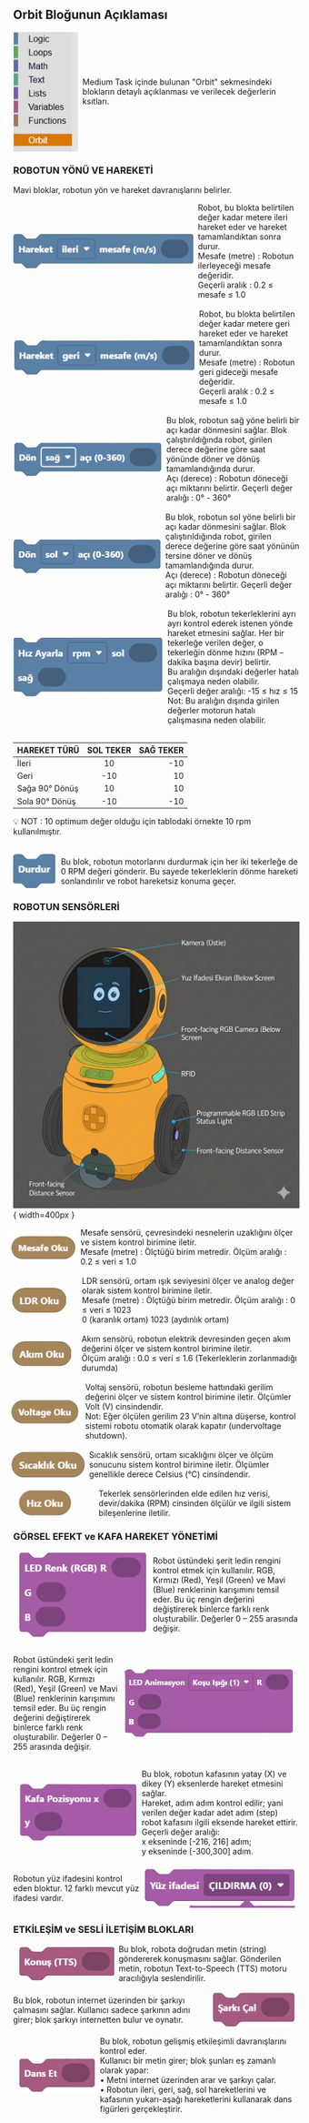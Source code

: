 ## Orbit Bloğunun Açıklaması

<div style="display: flex; align-items: center;">
  <img src="/medium_task_folder/assets/orbit.png" alt="İleri Hareket" style="height: 210px; margin-right: 8px;">
  <span>Medium Task içinde bulunan "Orbit" sekmesindeki blokların detaylı açıklanması ve verilecek değerlerin ksıtları.
  </span>
</div>




### ROBOTUN YÖNÜ VE HAREKETİ
Mavi bloklar, robotun yön ve hareket davranışlarını belirler.


<div style="display: flex; align-items: center;">
  <img src="/medium_task_folder/assets/ileri.png" alt="İleri Hareket" style="height: 60px; margin-right: 8px;">
  <span>Robot, bu blokta belirtilen değer kadar metere ileri hareket eder ve hareket tamamlandıktan sonra durur. <br>
    Mesafe (metre) : Robotun ilerleyeceği mesafe değeridir. <br>
    Geçerli aralık : 0.2 ≤ mesafe ≤ 1.0
  </span>
</div>
<br>
<div style="display: flex; align-items: center;">
  <img src="/medium_task_folder/assets/geri.png" alt="Geri Hareket" style="height: 60px; margin-right: 8px;">
  <span>Robot, bu blokta belirtilen değer kadar metere geri hareket eder ve hareket tamamlandıktan sonra durur. <br>
    Mesafe (metre) : Robotun geri gideceği mesafe değeridir. <br>
    Geçerli aralık : 0.2 ≤ mesafe ≤ 1.0
  </span>
</div>
<br>

<div style="display: flex; align-items: center;">
  <img src="/medium_task_folder/assets/sag.png" alt="Sağa dönüş" style="height: 60px; margin-right: 8px;">
  <span>Bu blok, robotun sağ yöne belirli bir açı kadar dönmesini sağlar. Blok çalıştırıldığında robot, girilen derece değerine göre saat yönünde döner ve dönüş tamamlandığında durur. <br>
    Açı (derece) : Robotun döneceği açı miktarını belirtir.
    Geçerli değer aralığı : 0° - 360°

  </span>
</div>
<br>
<div style="display: flex; align-items: center;">
  <img src="/medium_task_folder/assets/sol.png" alt="Sola dönüş" style="height: 60px; margin-right: 8px;">
  <span>Bu blok, robotun sol yöne belirli bir açı kadar dönmesini sağlar. Blok çalıştırıldığında robot, girilen derece değerine göre saat yönünün tersine döner ve dönüş tamamlandığında durur. <br>
    Açı (derece) : Robotun döneceği açı miktarını belirtir.
    Geçerli değer aralığı : 0° - 360°

  </span>
</div>

<br>

<div style="display: flex; align-items: center;">
  <img src="/medium_task_folder/assets/rpm.png" alt="Tekerlek ile hız Kontrolü" style="height: 105px; margin-right: 8px;">
  <span>Bu blok, robotun tekerleklerini ayrı ayrı kontrol ederek istenen yönde hareket etmesini sağlar.
    Her bir tekerleğe verilen değer, o tekerleğin dönme hızını (RPM – dakika başına devir) belirtir. <br>
    Bu aralığın dışındaki değerler hatalı çalışmaya neden olabilir. <br>
    Geçerli değer aralığı: -15 ≤ hız ≤ 15 <br>
    Not: Bu aralığın dışında girilen değerler motorun hatalı çalışmasına neden olabilir.
  </span>
</div>

<br>

| HAREKET  TÜRÜ   | SOL TEKER   | SAĞ TEKER   |
|:----------------|:-----------:|------------:|
|İleri            |  10         | -10         |
|Geri             | -10         |  10         |
|Sağa 90° Dönüş   |  10         |  10         |
|Sola 90° Dönüş   | -10         | -10         |

💡 NOT : 10 optimum değer olduğu için tablodaki örnekte 10 rpm kullanılmıştır.

<br>

<div style="display: flex; align-items: center;">
  <img src="/medium_task_folder/assets/durdur.png" alt="Tekerlek ile hız Kontrolü" style="height: 60px; margin-right: 8px; margin-left : -2px">
  <span>Bu blok, robotun motorlarını durdurmak için her iki tekerleğe de 0 RPM değeri gönderir.
    Bu sayede tekerleklerin dönme hareketi sonlandırılır ve robot hareketsiz konuma geçer.
  </span>
</div>

### ROBOTUN SENSÖRLERİ

![](/medium_task_folder/assets/sensor_with_orbit_dark.png){ width=400px }



<div style="display: flex; align-items: center;">
  <img src="/medium_task_folder/assets/mesafe.png" alt="Tekerlek ile hız Kontrolü" style="height: 50px; margin-right: 8px; margin-left : -10px">
  <span>Mesafe sensörü, çevresindeki nesnelerin uzaklığını ölçer ve sistem kontrol birimine iletir. <br>
  Mesafe (metre) : Ölçtüğü birim metredir.
  Ölçüm aralığı : 0.2 ≤ veri ≤ 1.0
  </span>
</div>

<br>

<div style="display: flex; align-items: center;">
  <img src="/medium_task_folder/assets/ldr.png" alt="Tekerlek ile hız Kontrolü" style="height: 45px; margin-right: 8px; margin-left : -2px">
  <span style="margin-left : 20px">LDR sensörü, ortam ışık seviyesini ölçer ve analog değer olarak sistem kontrol birimine iletir.<br>
  Mesafe (metre) : Ölçtüğü birim metredir.
  Ölçüm aralığı : 0 ≤ veri ≤ 1023 <br>
    0 (karanlık ortam)
    1023 (aydınlık ortam)
  </span>
</div>

<br> 

<div style="display: flex; align-items: center;">
  <img src="/medium_task_folder/assets/akim.png" alt="Tekerlek ile hız Kontrolü" style="height: 45px; margin-right: 8px; margin-left : -2px"">
  <span style="margin-left : 10px">Akım sensörü, robotun elektrik devresinden geçen akım değerini ölçer ve sistem kontrol birimine iletir.<br>
    Ölçüm aralığı :  0.0 ≤ veri ≤ 1.6 (Tekerleklerin zorlanmadığı durumda) <br>
   
  </span>
</div>

<br>

<div style="display: flex; align-items: center;">
  <img src="/medium_task_folder/assets/voltage.png" alt="Tekerlek ile hız Kontrolü" style="height: 45px; margin-right: 8px; margin-left : -4px">
  <span style="margin-left : 4px">Voltaj sensörü, robotun besleme hattındaki gerilim değerini ölçer ve sistem kontrol birimine iletir. Ölçümler Volt (V) cinsindendir. <br>
  Not: Eğer ölçülen gerilim 23 V’nin altına düşerse, kontrol sistemi robotu otomatik olarak kapatır (undervoltage shutdown).
   
  </span>
</div>

<br>

<div style="display: flex; align-items: center;">
  <img src="/medium_task_folder/assets/sicaklik.png" alt="Tekerlek ile hız Kontrolü" style="height: 45px; margin-right: 8px; margin-left : -3px">
  <span>Sıcaklık sensörü, ortam sıcaklığını ölçer ve ölçüm sonucunu sistem kontrol birimine iletir. Ölçümler genellikle derece Celsius (°C) cinsindendir. <br>
    
   
  </span>
</div>

<br>

<div style="display: flex; align-items: center;">
  <img src="/medium_task_folder/assets/hiz.png" alt="Tekerlek ile hız Kontrolü" style="height: 45px; margin-right: 8px; margin-left : 10px">
  <span style="margin-left : 40px">Tekerlek sensörlerinden elde edilen hız verisi, devir/dakika (RPM) cinsinden ölçülür ve ilgili sistem bileşenlerine iletilir.<br>
   
  </span>
</div>

### GÖRSEL EFEKT ve KAFA HAREKET YÖNETİMİ


<div style="display: flex; align-items: center;">
  <img src="/medium_task_folder/assets/rgb.png" alt="Tekerlek ile hız Kontrolü" style="height: 150px; margin-right: 8px; margin-left : 10px">
  <span>Robot üstündeki şerit ledin rengini kontrol etmek için kullanılır.
    RGB, Kırmızı (Red), Yeşil (Green) ve Mavi (Blue) renklerinin
    karışımını temsil eder. Bu üç rengin değerini değiştirerek
    binlerce farklı renk oluşturabilir. Değerler 0 – 255 arasında
    değişir.<br>
   
  </span>
</div>

<br>

<div style="display: flex; align-items: center;">
  
  <span>Robot üstündeki şerit ledin rengini kontrol etmek için kullanılır.
    RGB, Kırmızı (Red), Yeşil (Green) ve Mavi (Blue) renklerinin
    karışımını temsil eder. Bu üç rengin değerini değiştirerek
    binlerce farklı renk oluşturabilir. Değerler 0 – 255 arasında
    değişir.<br>
   
  </span>
  <img src="/medium_task_folder/assets/animation_rgb.png" alt="Tekerlek ile hız Kontrolü" style="height: 120px; margin-right: 8px; margin-left : 10px">
</div>

<br>

<div style="display: flex; align-items: center;">
  <img src="/medium_task_folder/assets/kafa.png" alt="Tekerlek ile hız Kontrolü" style="height: 100px; margin-right: 8px; margin-left : 10px">
  <span>Bu blok, robotun kafasının yatay (X) ve dikey (Y) eksenlerde hareket etmesini sağlar. <br>
  Hareket, adım adım kontrol edilir; yani verilen değer
  kadar adet adım (step) robot kafasını ilgili eksende
  hareket ettirir.<br>
  Geçerli değer aralığı: <br>
  x ekseninde [-216, 216] adım; <br>
  y ekseninde [-300,300] adım.
   
  </span>
</div>

<br>

<div style="display: flex; align-items: center;">
  
  <span>Robotun yüz ifadesini kontrol eden bloktur. 12 farklı
mevcut yüz ifadesi vardır.<br>
   
  </span>
  <img src="/medium_task_folder/assets/yuz_ifadesi.png" alt="Tekerlek ile hız Kontrolü" style="height: 70px; margin-right: 8px; margin-left : 10px">
</div>

### ETKİLEŞİM ve SESLİ İLETİŞİM BLOKLARI

<div style="display: flex; align-items: center;">
  <img src="/medium_task_folder/assets/konus.png" alt="Tekerlek ile hız Kontrolü" style="height: 60px; margin-right: 8px; margin-left : 10px">
  <span>Bu blok, robota doğrudan metin (string) göndererek konuşmasını sağlar. Gönderilen metin, robotun Text-to-Speech (TTS) motoru aracılığıyla seslendirilir.
  </span>
</div>

<br>

<div style="display: flex; align-items: center;">
  <span>Bu blok, robotun internet üzerinden bir şarkıyı çalmasını sağlar. Kullanıcı sadece şarkının adını girer; blok şarkıyı internetten bulur ve oynatır.
</span>
 <img src="/medium_task_folder/assets/sarki.png" alt="Tekerlek ile hız Kontrolü" style="height: 60px; margin-right: 8px; margin-left : 10px">
</div>

<br>
<div style="display: flex; align-items: center;">
  <img src="/medium_task_folder/assets/danset.png" alt="Tekerlek ile hız Kontrolü" style="height: 60px; margin-right: 8px; margin-left : 10px">
  <span>Bu blok, robotun gelişmiş etkileşimli davranışlarını kontrol eder. <br>
        Kullanıcı bir metin girer; blok şunları eş zamanlı olarak yapar: <br>
• Metni internet üzerinden arar ve şarkıyı çalar. <br>
• Robotun ileri, geri, sağ, sol hareketlerini ve kafasının yukarı-aşağı
hareketlerini kullanarak dans figürleri gerçekleştirir.
<br>
   
  </span>
</div>
